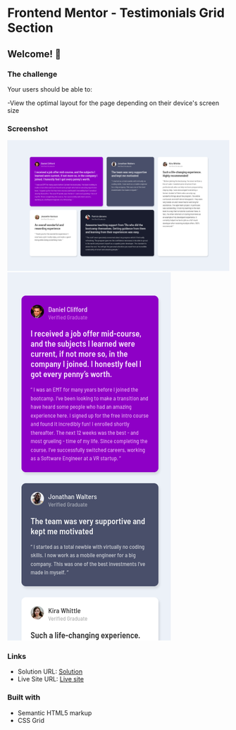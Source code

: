 # Frontend Mentor - Testimonials Grid Section

## Welcome! 👋

### The challenge

Your users should be able to:

-View the optimal layout for the page depending on their device's screen size

### Screenshot

![](./desktop-ss.png)
![](./mobile-ss.png)

### Links

- Solution URL: [Solution](https://www.frontendmentor.io/solutions/testimonials-grid-section-using-css-grid-grid-template-areas-MxFrwpTVX6)
- Live Site URL: [Live site](https://muazzy.github.io/testimonials-grid-section-frontend-mentor-challenge/)

### Built with

- Semantic HTML5 markup
- CSS Grid